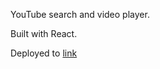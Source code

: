 YouTube search and video player.

Built with React.

Deployed to [link](https://youtube-viewer-react.netlify.com/)